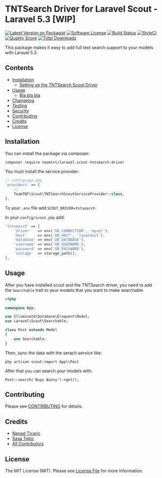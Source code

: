 # TNTSearch Driver for Laravel Scout - Laravel 5.3 [WIP]

[![Latest Version on Packagist](https://img.shields.io/packagist/v/teamtnt/laravel-scout-tntsearch-driver.svg?style=flat-square)](https://packagist.org/packages/teamtnt/laravel-scout-tntsearch-driver)
[![Software License](https://img.shields.io/badge/license-MIT-brightgreen.svg?style=flat-square)](LICENSE.md)
[![Build Status](https://img.shields.io/travis/teamtnt/laravel-scout-tntsearch-driver/master.svg?style=flat-square)](https://travis-ci.org/teamtnt/laravel-scout-tntsearch-driver)
[![StyleCI](https://styleci.io/repos/65626858/shield)](https://styleci.io/repos/65626858)
[![Quality Score](https://img.shields.io/scrutinizer/g/teamtnt/laravel-scout-tntsearch-driver.svg?style=flat-square)](https://scrutinizer-ci.com/g/teamtnt/laravel-scout-tntsearch-driver)
[![Total Downloads](https://img.shields.io/packagist/dt/teamtnt/laravel-scout-tntsearch-driver.svg?style=flat-square)](https://packagist.org/packages/teamtnt/laravel-scout-tntsearch-driver)

This package makes it easy to add full text search support to your models with Laravel 5.3.

## Contents

- [Installation](#installation)
    - [Setting up the TNTSearch Scout Driver](#setting-up-tntsearch-scout-driver)
- [Usage](#usage)
    - [Bla bla bla](#bla-bla-bla)
- [Changelog](#changelog)
- [Testing](#testing)
- [Security](#security)
- [Contributing](#contributing)
- [Credits](#credits)
- [License](#license)


## Installation

You can install the package via composer:

``` bash
composer require teamtnt/laravel-scout-tntsearch-driver
```

You must install the service provider:

```php
// config/app.php
'providers' => [
    // ...
    TeamTNT\Scout\TNTSearchScoutServiceProvider::class,
],
```
To your `.env` file add `SCOUT_DRIVER=tntsearch`

In your `config/scout.php` add:

```php
'tntsearch' => [
    'driver'   => env('DB_CONNECTION', 'mysql'),
    'host'     => env('DB_HOST', 'localhost'),
    'database' => env('DB_DATABASE'),
    'username' => env('DB_USERNAME'),
    'password' => env('DB_PASSWORD'),
    'storage'  => storage_path(),
],
```

## Usage

After you have installed scout and the TNTSearch driver, you need to add the
`Searchable` trait to your models that you want to make searchable

```php
<?php

namespace App;

use Illuminate\Database\Eloquent\Model;
use Laravel\Scout\Searchable;

class Post extends Model
{
    use Searchable;
}
```

Then, sync the data with the serach service like:

`php artisan scout:import App\\Post`

After that you can search your models with:

`Post::search('Bugs Bunny')->get();`

## Contributing

Please see [CONTRIBUTING](CONTRIBUTING.md) for details.

## Credits

- [Nenad Ticaric](https://github.com/nticaric)
- [Sasa Tokic](https://github.com/stokic)
- [All Contributors](../../contributors)

## License

The MIT License (MIT). Please see [License File](LICENSE.md) for more information.